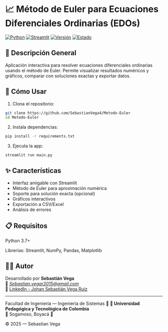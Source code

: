 # 📈 Método de Euler para Ecuaciones Diferenciales Ordinarias (EDOs)

[![Python](https://img.shields.io/badge/Built%20with-Python-blue?style=for-the-badge&logo=python)](https://www.python.org/)
[![Streamlit](https://img.shields.io/badge/Framework-Streamlit-red?style=for-the-badge&logo=streamlit)](https://streamlit.io/)
[![Versión](https://img.shields.io/badge/Versión-1.0-brightgreen?style=for-the-badge)]()
[![Estado](https://img.shields.io/badge/Estado-En%20Desarrollo-blue?style=for-the-badge)]()

## 🧮 Descripción General

Aplicación interactiva para resolver ecuaciones diferenciales ordinarias usando el método de Euler. Permite visualizar resultados numéricos y gráficos, comparar con soluciones exactas y exportar datos.

## 🚀 Cómo Usar

1. Clona el repositorio:
```bash
git clone https://github.com/SebastianVega4/Metodo-Euler
cd Metodo-Euler
```
2. Instala dependencias:
```bash
pip install -r requirements.txt
```
3. Ejecuta la app:
```bash
streamlit run main.py
```

## ✨ Características

- Interfaz amigable con Streamlit
- Método de Euler para aproximación numérica
- Soporte para solución exacta (opcional)
- Gráficos interactivos
- Exportación a CSV/Excel
- Análisis de errores


## 📋 Requisitos

Python 3.7+

Librerías: Streamlit, NumPy, Pandas, Matplotlib

## 👨‍🎓 Autor

Desarrollado por **Sebastián Vega**  
📧 *Sebastian.vegar2015@gmail.com*  
🔗 [LinkedIn - Johan Sebastián Vega Ruiz](https://www.linkedin.com/in/johan-sebastian-vega-ruiz-b1292011b/)

---
 
Facultad de Ingeniería — Ingeniería de Sistemas 🧩
**🏫 Universidad Pedagógica y Tecnológica de Colombia**  
📍 Sogamoso, Boyacá 📍

© 2025 — Sebastian Vega
